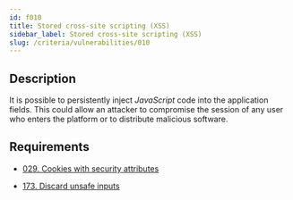 ```yaml
---
id: f010
title: Stored cross-site scripting (XSS)
sidebar_label: Stored cross-site scripting (XSS)
slug: /criteria/vulnerabilities/010
---
```


## Description

It is possible to persistently inject
*JavaScript* code into the application fields.
This could allow an attacker
to compromise the session of any user
who enters the platform
or to distribute malicious software.

## Requirements

- [029. Cookies with security attributes](/criteria/requirements/029)

- [173. Discard unsafe inputs](/criteria/requirements/173)

